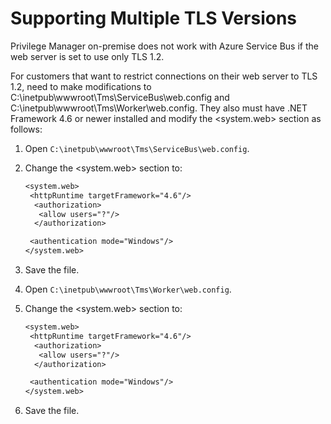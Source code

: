 [title]: # (TLS Versions)
[tags]: # (help, service bus)
[priority]: # (2)

# Supporting Multiple TLS Versions

Privilege Manager on-premise does not work with Azure Service Bus if the web server is set to use only TLS 1.2.

For customers that want to restrict connections on their web server to TLS 1.2, need to make modifications to  C:\inetpub\wwwroot\Tms\ServiceBus\web.config and C:\inetpub\wwwroot\Tms\Worker\web.config. They also must have .NET Framework 4.6 or newer installed and modify the <system.web> section as follows:

1. Open `C:\inetpub\wwwroot\Tms\ServiceBus\web.config`.
1. Change the <system.web> section to:

   ```txt
   <system.web>
    <httpRuntime targetFramework="4.6"/>
     <authorization>
      <allow users="?"/>
     </authorization>

    <authentication mode="Windows"/>
   </system.web>
   ```
   
1. Save the file.
1. Open `C:\inetpub\wwwroot\Tms\Worker\web.config`.
1. Change the <system.web> section to:

   ```txt
   <system.web>
    <httpRuntime targetFramework="4.6"/>
     <authorization>
      <allow users="?"/>
     </authorization>

    <authentication mode="Windows"/>
   </system.web>
   ```

1. Save the file.
